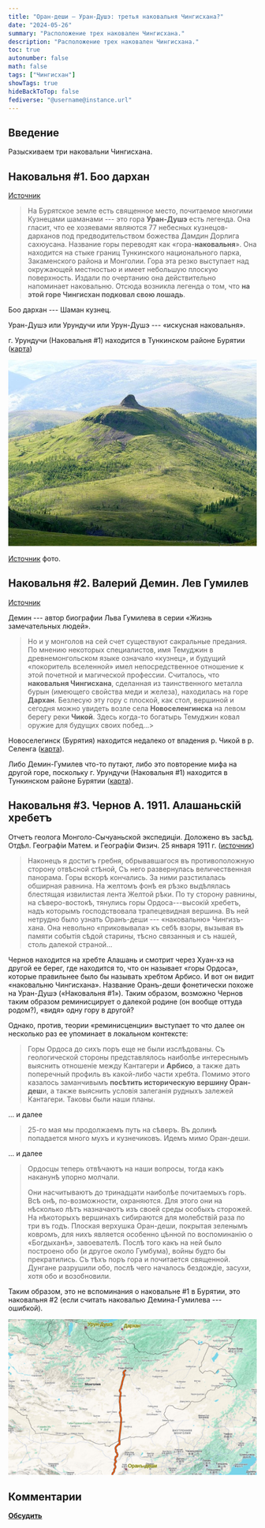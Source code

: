 ```yaml
---
title: "Оран-деши — Уран-Душэ: третья наковальня Чингисхана?"
date: "2024-05-26"
summary: "Расположение трех наковален Чингисхана."
description: "Расположение трех наковален Чингисхана."
toc: true
autonumber: false
math: false
tags: ["Чингисхан"]
showTags: true
hideBackToTop: false
fediverse: "@username@instance.url"
---
```


## Введение

Разыскиваем три наковальни Чингисхана.

## Наковальня #1. Боо дархан

[Источник](https://www.livejournal.com/away?to=https%3A%2F%2Fdzen.ru%2Fa%2FXhjDxD0AiACv4rHo)

> На Бурятское земле есть священное место, почитаемое многими Кузнецами шаманами --- это гора **Уран-Душэ** есть легенда. Она гласит, что ее хозяевами являются 77 небесных кузнецов-дарханов под предводительством божества Дамдин Дорлига сахюусана. Название горы переводят как «гора-**наковальня**». Она находится на стыке границ Тункинского национального парка, Закаменского района и Монголии. Гора эта резко выступает над окружающей местностью и имеет небольшую плоскую поверхность. Издали по очертанию она действительно напоминает наковальню. Отсюда возникла легенда о том, что **на этой горе Чингисхан подковал свою лошадь**.

Боо дархан --- Шаман кузнец.

Уран-Душэ или Урундучи или Урун-Душэ --- «искусная наковальня».

г. Урундучи (Наковальня #1) находится в Тункинском районе Бурятии ([карта](https://www.livejournal.com/away?to=https%3A%2F%2Fwww.google.com%2Fmaps%2Fplace%2FGora%2BUrunduchi%2F%4051.1546883,102.427929,8.58z%2Fdata%3D%214m6%213m5%211s0x5d090fb02fab01f1%3A0x922cc89a9f64a8b8%218m2%213d51.1666667%214d102.3333333%2116s%252Fg%252F1txnp5zs%3Fentry%3Dttu))

![urundushi.jpg](urundushi.jpg "Гора-наковальня Уран-Деши.")

[Источник](https://1baikal.ru/assets/components/phpthumbof/cache/91184a4b3d9e41469e582af429f2f5da.6e5b9d2e3b1c233fdd869bc733c844fd.jpg) фото.

## Наковальня #2. Валерий Демин. Лев Гумилев

[Источник](https://litmir.club/br/?b=130938&p=42&ysclid=lwmdrk5muo377897497)

Демин --- автор биографии Льва Гумилева в серии «Жизнь замечательных людей».

> Но и у монголов на сей счет существуют сакральные предания. По мнению некоторых специалистов, имя Темуджин в древнемонгольском языке означало «кузнец», и будущий «покоритель вселенной» имел непосредственное отношение к этой почетной и магической профессии. Считалось, что **наковальня Чингисхана**, сделанная из таинственного металла бурын (имеющего свойства меди и железа), находилась на горе **Дархан**. Безлесую эту гору с плоской, как стол, вершиной и сегодня можно увидеть возле села **Новоселенгинска** на левом берегу реки **Чикой**. Здесь когда-то богатырь Темуджин ковал оружие для будущих своих побед...>

Новоселегинск (Бурятия) находится недалеко от впадения р. Чикой в р. Селенга ([карта](https://www.google.com/maps/@51.0418897,106.6245792,12.25z?entry=ttu)).

Либо Демин-Гумилев что-то путают, либо это повторение мифа на другой горе, поскольку г. Урундучи (Наковальня #1) находится в Тункинском районе Бурятии ([карта](https://www.google.com/maps/place/Gora+Urunduchi/@51.1546883,102.427929,8.58z/data=!4m6!3m5!1s0x5d090fb02fab01f1:0x922cc89a9f64a8b8!8m2!3d51.1666667!4d102.3333333!16s%2Fg%2F1txnp5zs?entry=ttu)).

## Наковальня #3. Чернов А. 1911. Алашаньскій хребетъ

Отчетъ геолога Монголо-Сычуаньской экспедиціи. Доложено въ засѣд. Отдѣл. Географіи Матем. и Географіи Физич. 25 января 1911 г. ([источник](https://www.geokniga.org/books/25304))

> Наконецъ я достигъ гребня, обрывавшагося въ противоположную сторону отвѣсной стѣной, Съ него развернулась величественная панорама. Горы вскорѣ кончались. За ними разстилалась обширная равнина. На желтомъ фонѣ ея рѣзко выдѣлялась блестящая извилистая лента Желтой рѣки. По ту сторону равнины, на сѣверо-востокѣ, тянулись горы Ордоса---высокій хребетъ, надъ которымъ господствовала трапецевидная вершина. Въ ней нетрудно было узнать Оранъ-деши --- «наковальню» Чингизъ-хана. Она невольно «приковывала» къ себѣ взоры, вызывая въ памяти событія сѣдой старины, тѣсно связанныя и съ нашей, столь далекой страной...

Чернов находится на хребте Алашань и смотрит через Хуан-хэ на другой ее берег, где находится то, что он называет «горы Ордоса», которые правильнее было бы называть хребтом Арбисо. И вот он видит «наковальню Чингисхана». Название Оранъ-деши фонетически похоже на Уран-Душэ («Наковальня #1»). Таким образом, возможно Чернов таким образом реминисцирует о далекой родине (он вообще оттуда родом?), «видя» одну гору в другой?

Однако, против, теории «реминисценции» выступает то что далее он несколько раз ее упоминает в локальном контексте:

> Горы Ордоса до сихъ поръ еще не были изслѣдованы. Съ геологической стороны представлялось наиболѣе интереснымъ выяснить отношеніе между Кантагери и **Арбисо**, а также дать поперечный профиль въ какой-либо части хребта. Помимо этого казалось заманчивымъ **посѣтить историческую вершину Оран-деш**и, а также выяснить условія залеганія рудныхъ залежей Кантагери. Таковы были наши планы.

... и далее

> 25-го мая мы продолжаемъ путь на сѣверъ. Въ долинѣ попадается много мухъ и кузнечиковъ. Идемъ мимо Оран-деши.

... и далее

> Ордосцы теперь отвѣчаютъ на наши вопросы, тогда какъ наканунѣ упорно молчали.
>
> Они насчитываютъ до тринадцати наиболѣе почитаемыхъ горъ. Всѣ онѣ, по-возможности, охраняются. Для этого они на нѣсколько лѣтъ назначаютъ изъ своей среды особыхъ сторожей. На нѣкоторыхъ вершинахъ сибираются для молебствій раза по три въ годъ. Плоская верхушка Оран-деши, покрытая зеленымъ ковромъ, для нихъ является особенно цѣнной по воспоминанію о «Богдыханѣ», завоевателѣ. Послѣ того какъ на ней было построено обо (и другое около Гумбума), войны будто бы прекратились. Съ тѣхъ поръ гора и почитается священной. Дунгане разрушили обо, послѣ чего началось бездождіе, засухи, хотя обо и возобновили.

Таким образом, это не вспоминания о наковальне #1 в Бурятии, это наковальня #2 (если считать наковалью Демина-Гумилева --- ошибкой).

![anvils-map.png](anvils-map.png "Три наковальни Чингисхана. Линия --- маршрут Цыбикова из Урги.")

## Комментарии

[**Обсудить**](https://t.me/answer42geo)

